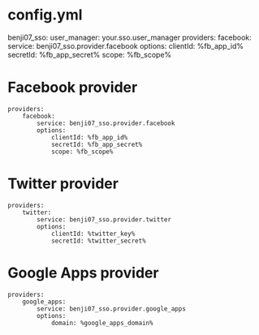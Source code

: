 
# config.yml
benji07_sso:
    user_manager: your.sso.user_manager
    providers:
        facebook:
            service: benji07_sso.provider.facebook
            options:
                clientId: %fb_app_id%
                secretId: %fb_app_secret%
                scope: %fb_scope%


# Facebook provider

    providers:
        facebook:
            service: benji07_sso.provider.facebook
            options:
                clientId: %fb_app_id%
                secretId: %fb_app_secret%
                scope: %fb_scope%

# Twitter provider

    providers:
        twitter:
            service: benji07_sso.provider.twitter
            options:
                clientId: %twitter_key%
                secretId: %twitter_secret%


# Google Apps provider

    providers:
        google_apps:
            service: benji07_sso.provider.google_apps
            options:
                domain: %google_apps_domain%
